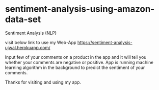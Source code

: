 # sentiment-analysis-using-amazon-data-set
Sentiment Analysis (NLP)

visit below link to use my Web-App
https://sentiment-analysis-ujwal.herokuapp.com/

Input few of your comments on a product in the app and it will tell you whether your comments are negative or positive.
App is running machine learning algorithm in the background to predict the sentiment of your comments.

Thanks for visiting and using my app.
